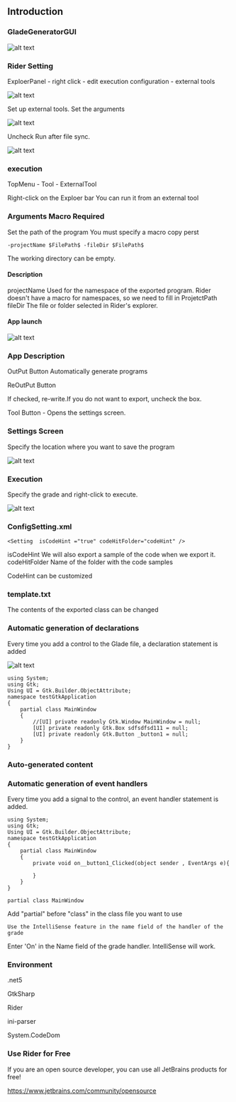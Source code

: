 ## Introduction

### GladeGeneratorGUI

![alt text](./readMe/8.png)

### Rider Setting
ExploerPanel - right click - edit execution configuration - external tools

![alt text](./readMe/1.png)

Set up external tools. Set the arguments

![alt text](./readMe/3.png)

Uncheck Run after file sync.

![alt text](./readMe/5.png)


### execution

TopMenu - Tool - ExternalTool

Right-click on the Exploer bar
You can run it from an external tool

### Arguments Macro Required

Set the path of the program
You must specify a macro
copy perst

``` Rider arguments macro require
-projectName $FilePath$ -fileDir $FilePath$ 
```

The working directory can be empty.

#### Description

projectName Used for the namespace of the exported program. Rider doesn't have a macro for namespaces, so we need to fill in ProjetctPath
fileDir The file or folder selected in Rider's explorer.

#### App launch

![alt text](./readMe/8.png)

### App Description

OutPut Button Automatically generate programs

ReOutPut Button

If checked, re-write.If you do not want to export, uncheck the box.

Tool Button - Opens the settings screen.

### Settings Screen

Specify the location where you want to save the program

![alt text](./readMe/6.png)

### Execution

Specify the grade and right-click to execute.

![alt text](./readMe/7.png)

### ConfigSetting.xml
```
<Setting  isCodeHint ="true" codeHitFolder="codeHint" />
```

isCodeHint    We will also export a sample of the code when we export it.
codeHitFolder Name of the folder with the code samples

CodeHint can be customized

### template.txt
The contents of the exported class can be changed

### Automatic generation of declarations
Every time you add a control to the Glade file, a declaration statement is added

![alt text](./readMe/17.png)

````
using System;
using Gtk;
Using UI = Gtk.Builder.ObjectAttribute;
namespace testGtkApplication
{
    partial class MainWindow
    {    
		//[UI] private readonly Gtk.Window MainWindow = null;
		[UI] private readonly Gtk.Box sdfsdfsd111 = null;
		[UI] private readonly Gtk.Button _button1 = null;		
    }
}
````

### Auto-generated content

### Automatic generation of event handlers
Every time you add a signal to the control, an event handler statement is added.

```
using System;
using Gtk;
Using UI = Gtk.Builder.ObjectAttribute;
namespace testGtkApplication
{
    partial class MainWindow
    {
	    private void on__button1_Clicked(object sender , EventArgs e){
			
	    }	    
    }
}
````

````
partial class MainWindow
````

Add "partial" before "class" in the class file you want to use

````
Use the IntelliSense feature in the name field of the handler of the grade
````
Enter 'On' in the Name field of the grade handler. IntelliSense will work.

### Environment
.net5

GtkSharp

Rider

ini-parser

System.CodeDom


### Use Rider for Free

If you are an open source developer, you can use all JetBrains products for free!

https://www.jetbrains.com/community/opensource
